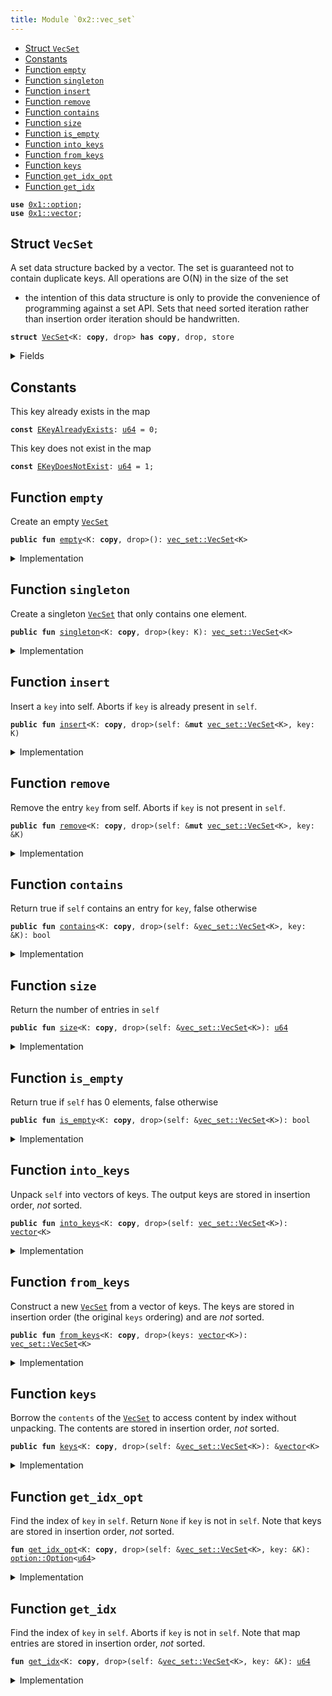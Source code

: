 ```yaml
---
title: Module `0x2::vec_set`
---
```




-  [Struct `VecSet`](#0x2_vec_set_VecSet)
-  [Constants](#@Constants_0)
-  [Function `empty`](#0x2_vec_set_empty)
-  [Function `singleton`](#0x2_vec_set_singleton)
-  [Function `insert`](#0x2_vec_set_insert)
-  [Function `remove`](#0x2_vec_set_remove)
-  [Function `contains`](#0x2_vec_set_contains)
-  [Function `size`](#0x2_vec_set_size)
-  [Function `is_empty`](#0x2_vec_set_is_empty)
-  [Function `into_keys`](#0x2_vec_set_into_keys)
-  [Function `from_keys`](#0x2_vec_set_from_keys)
-  [Function `keys`](#0x2_vec_set_keys)
-  [Function `get_idx_opt`](#0x2_vec_set_get_idx_opt)
-  [Function `get_idx`](#0x2_vec_set_get_idx)


<pre><code><b>use</b> <a href="../move-stdlib/option.md#0x1_option">0x1::option</a>;
<b>use</b> <a href="../move-stdlib/vector.md#0x1_vector">0x1::vector</a>;
</code></pre>



<a name="0x2_vec_set_VecSet"></a>

## Struct `VecSet`

A set data structure backed by a vector. The set is guaranteed not to
contain duplicate keys. All operations are O(N) in the size of the set
- the intention of this data structure is only to provide the convenience
of programming against a set API. Sets that need sorted iteration rather
than insertion order iteration should be handwritten.


<pre><code><b>struct</b> <a href="../iota-framework/vec_set.md#0x2_vec_set_VecSet">VecSet</a>&lt;K: <b>copy</b>, drop&gt; <b>has</b> <b>copy</b>, drop, store
</code></pre>



<details>
<summary>Fields</summary>


<dl>
<dt>
<code>contents: <a href="../move-stdlib/vector.md#0x1_vector">vector</a>&lt;K&gt;</code>
</dt>
<dd>

</dd>
</dl>


</details>

<a name="@Constants_0"></a>

## Constants


<a name="0x2_vec_set_EKeyAlreadyExists"></a>

This key already exists in the map


<pre><code><b>const</b> <a href="../iota-framework/vec_set.md#0x2_vec_set_EKeyAlreadyExists">EKeyAlreadyExists</a>: <a href="../move-stdlib/u64.md#0x1_u64">u64</a> = 0;
</code></pre>



<a name="0x2_vec_set_EKeyDoesNotExist"></a>

This key does not exist in the map


<pre><code><b>const</b> <a href="../iota-framework/vec_set.md#0x2_vec_set_EKeyDoesNotExist">EKeyDoesNotExist</a>: <a href="../move-stdlib/u64.md#0x1_u64">u64</a> = 1;
</code></pre>



<a name="0x2_vec_set_empty"></a>

## Function `empty`

Create an empty <code><a href="../iota-framework/vec_set.md#0x2_vec_set_VecSet">VecSet</a></code>


<pre><code><b>public</b> <b>fun</b> <a href="../iota-framework/vec_set.md#0x2_vec_set_empty">empty</a>&lt;K: <b>copy</b>, drop&gt;(): <a href="../iota-framework/vec_set.md#0x2_vec_set_VecSet">vec_set::VecSet</a>&lt;K&gt;
</code></pre>



<details>
<summary>Implementation</summary>


<pre><code><b>public</b> <b>fun</b> <a href="../iota-framework/vec_set.md#0x2_vec_set_empty">empty</a>&lt;K: <b>copy</b> + drop&gt;(): <a href="../iota-framework/vec_set.md#0x2_vec_set_VecSet">VecSet</a>&lt;K&gt; {
    <a href="../iota-framework/vec_set.md#0x2_vec_set_VecSet">VecSet</a> { contents: <a href="../move-stdlib/vector.md#0x1_vector">vector</a>[] }
}
</code></pre>



</details>

<a name="0x2_vec_set_singleton"></a>

## Function `singleton`

Create a singleton <code><a href="../iota-framework/vec_set.md#0x2_vec_set_VecSet">VecSet</a></code> that only contains one element.


<pre><code><b>public</b> <b>fun</b> <a href="../iota-framework/vec_set.md#0x2_vec_set_singleton">singleton</a>&lt;K: <b>copy</b>, drop&gt;(key: K): <a href="../iota-framework/vec_set.md#0x2_vec_set_VecSet">vec_set::VecSet</a>&lt;K&gt;
</code></pre>



<details>
<summary>Implementation</summary>


<pre><code><b>public</b> <b>fun</b> <a href="../iota-framework/vec_set.md#0x2_vec_set_singleton">singleton</a>&lt;K: <b>copy</b> + drop&gt;(key: K): <a href="../iota-framework/vec_set.md#0x2_vec_set_VecSet">VecSet</a>&lt;K&gt; {
    <a href="../iota-framework/vec_set.md#0x2_vec_set_VecSet">VecSet</a> { contents: <a href="../move-stdlib/vector.md#0x1_vector">vector</a>[key] }
}
</code></pre>



</details>

<a name="0x2_vec_set_insert"></a>

## Function `insert`

Insert a <code>key</code> into self.
Aborts if <code>key</code> is already present in <code>self</code>.


<pre><code><b>public</b> <b>fun</b> <a href="../iota-framework/vec_set.md#0x2_vec_set_insert">insert</a>&lt;K: <b>copy</b>, drop&gt;(self: &<b>mut</b> <a href="../iota-framework/vec_set.md#0x2_vec_set_VecSet">vec_set::VecSet</a>&lt;K&gt;, key: K)
</code></pre>



<details>
<summary>Implementation</summary>


<pre><code><b>public</b> <b>fun</b> <a href="../iota-framework/vec_set.md#0x2_vec_set_insert">insert</a>&lt;K: <b>copy</b> + drop&gt;(self: &<b>mut</b> <a href="../iota-framework/vec_set.md#0x2_vec_set_VecSet">VecSet</a>&lt;K&gt;, key: K) {
    <b>assert</b>!(!self.<a href="../iota-framework/vec_set.md#0x2_vec_set_contains">contains</a>(&key), <a href="../iota-framework/vec_set.md#0x2_vec_set_EKeyAlreadyExists">EKeyAlreadyExists</a>);
    self.contents.push_back(key)
}
</code></pre>



</details>

<a name="0x2_vec_set_remove"></a>

## Function `remove`

Remove the entry <code>key</code> from self. Aborts if <code>key</code> is not present in <code>self</code>.


<pre><code><b>public</b> <b>fun</b> <a href="../iota-framework/vec_set.md#0x2_vec_set_remove">remove</a>&lt;K: <b>copy</b>, drop&gt;(self: &<b>mut</b> <a href="../iota-framework/vec_set.md#0x2_vec_set_VecSet">vec_set::VecSet</a>&lt;K&gt;, key: &K)
</code></pre>



<details>
<summary>Implementation</summary>


<pre><code><b>public</b> <b>fun</b> <a href="../iota-framework/vec_set.md#0x2_vec_set_remove">remove</a>&lt;K: <b>copy</b> + drop&gt;(self: &<b>mut</b> <a href="../iota-framework/vec_set.md#0x2_vec_set_VecSet">VecSet</a>&lt;K&gt;, key: &K) {
    <b>let</b> idx = <a href="../iota-framework/vec_set.md#0x2_vec_set_get_idx">get_idx</a>(self, key);
    self.contents.<a href="../iota-framework/vec_set.md#0x2_vec_set_remove">remove</a>(idx);
}
</code></pre>



</details>

<a name="0x2_vec_set_contains"></a>

## Function `contains`

Return true if <code>self</code> contains an entry for <code>key</code>, false otherwise


<pre><code><b>public</b> <b>fun</b> <a href="../iota-framework/vec_set.md#0x2_vec_set_contains">contains</a>&lt;K: <b>copy</b>, drop&gt;(self: &<a href="../iota-framework/vec_set.md#0x2_vec_set_VecSet">vec_set::VecSet</a>&lt;K&gt;, key: &K): bool
</code></pre>



<details>
<summary>Implementation</summary>


<pre><code><b>public</b> <b>fun</b> <a href="../iota-framework/vec_set.md#0x2_vec_set_contains">contains</a>&lt;K: <b>copy</b> + drop&gt;(self: &<a href="../iota-framework/vec_set.md#0x2_vec_set_VecSet">VecSet</a>&lt;K&gt;, key: &K): bool {
    <a href="../iota-framework/vec_set.md#0x2_vec_set_get_idx_opt">get_idx_opt</a>(self, key).is_some()
}
</code></pre>



</details>

<a name="0x2_vec_set_size"></a>

## Function `size`

Return the number of entries in <code>self</code>


<pre><code><b>public</b> <b>fun</b> <a href="../iota-framework/vec_set.md#0x2_vec_set_size">size</a>&lt;K: <b>copy</b>, drop&gt;(self: &<a href="../iota-framework/vec_set.md#0x2_vec_set_VecSet">vec_set::VecSet</a>&lt;K&gt;): <a href="../move-stdlib/u64.md#0x1_u64">u64</a>
</code></pre>



<details>
<summary>Implementation</summary>


<pre><code><b>public</b> <b>fun</b> <a href="../iota-framework/vec_set.md#0x2_vec_set_size">size</a>&lt;K: <b>copy</b> + drop&gt;(self: &<a href="../iota-framework/vec_set.md#0x2_vec_set_VecSet">VecSet</a>&lt;K&gt;): <a href="../move-stdlib/u64.md#0x1_u64">u64</a> {
    self.contents.length()
}
</code></pre>



</details>

<a name="0x2_vec_set_is_empty"></a>

## Function `is_empty`

Return true if <code>self</code> has 0 elements, false otherwise


<pre><code><b>public</b> <b>fun</b> <a href="../iota-framework/vec_set.md#0x2_vec_set_is_empty">is_empty</a>&lt;K: <b>copy</b>, drop&gt;(self: &<a href="../iota-framework/vec_set.md#0x2_vec_set_VecSet">vec_set::VecSet</a>&lt;K&gt;): bool
</code></pre>



<details>
<summary>Implementation</summary>


<pre><code><b>public</b> <b>fun</b> <a href="../iota-framework/vec_set.md#0x2_vec_set_is_empty">is_empty</a>&lt;K: <b>copy</b> + drop&gt;(self: &<a href="../iota-framework/vec_set.md#0x2_vec_set_VecSet">VecSet</a>&lt;K&gt;): bool {
    <a href="../iota-framework/vec_set.md#0x2_vec_set_size">size</a>(self) == 0
}
</code></pre>



</details>

<a name="0x2_vec_set_into_keys"></a>

## Function `into_keys`

Unpack <code>self</code> into vectors of keys.
The output keys are stored in insertion order, *not* sorted.


<pre><code><b>public</b> <b>fun</b> <a href="../iota-framework/vec_set.md#0x2_vec_set_into_keys">into_keys</a>&lt;K: <b>copy</b>, drop&gt;(self: <a href="../iota-framework/vec_set.md#0x2_vec_set_VecSet">vec_set::VecSet</a>&lt;K&gt;): <a href="../move-stdlib/vector.md#0x1_vector">vector</a>&lt;K&gt;
</code></pre>



<details>
<summary>Implementation</summary>


<pre><code><b>public</b> <b>fun</b> <a href="../iota-framework/vec_set.md#0x2_vec_set_into_keys">into_keys</a>&lt;K: <b>copy</b> + drop&gt;(self: <a href="../iota-framework/vec_set.md#0x2_vec_set_VecSet">VecSet</a>&lt;K&gt;): <a href="../move-stdlib/vector.md#0x1_vector">vector</a>&lt;K&gt; {
    <b>let</b> <a href="../iota-framework/vec_set.md#0x2_vec_set_VecSet">VecSet</a> { contents } = self;
    contents
}
</code></pre>



</details>

<a name="0x2_vec_set_from_keys"></a>

## Function `from_keys`

Construct a new <code><a href="../iota-framework/vec_set.md#0x2_vec_set_VecSet">VecSet</a></code> from a vector of keys.
The keys are stored in insertion order (the original <code>keys</code> ordering)
and are *not* sorted.


<pre><code><b>public</b> <b>fun</b> <a href="../iota-framework/vec_set.md#0x2_vec_set_from_keys">from_keys</a>&lt;K: <b>copy</b>, drop&gt;(keys: <a href="../move-stdlib/vector.md#0x1_vector">vector</a>&lt;K&gt;): <a href="../iota-framework/vec_set.md#0x2_vec_set_VecSet">vec_set::VecSet</a>&lt;K&gt;
</code></pre>



<details>
<summary>Implementation</summary>


<pre><code><b>public</b> <b>fun</b> <a href="../iota-framework/vec_set.md#0x2_vec_set_from_keys">from_keys</a>&lt;K: <b>copy</b> + drop&gt;(<b>mut</b> keys: <a href="../move-stdlib/vector.md#0x1_vector">vector</a>&lt;K&gt;): <a href="../iota-framework/vec_set.md#0x2_vec_set_VecSet">VecSet</a>&lt;K&gt; {
    keys.reverse();
    <b>let</b> <b>mut</b> set = <a href="../iota-framework/vec_set.md#0x2_vec_set_empty">empty</a>();
    <b>while</b> (keys.length() != 0) set.<a href="../iota-framework/vec_set.md#0x2_vec_set_insert">insert</a>(keys.pop_back());
    set
}
</code></pre>



</details>

<a name="0x2_vec_set_keys"></a>

## Function `keys`

Borrow the <code>contents</code> of the <code><a href="../iota-framework/vec_set.md#0x2_vec_set_VecSet">VecSet</a></code> to access content by index
without unpacking. The contents are stored in insertion order,
*not* sorted.


<pre><code><b>public</b> <b>fun</b> <a href="../iota-framework/vec_set.md#0x2_vec_set_keys">keys</a>&lt;K: <b>copy</b>, drop&gt;(self: &<a href="../iota-framework/vec_set.md#0x2_vec_set_VecSet">vec_set::VecSet</a>&lt;K&gt;): &<a href="../move-stdlib/vector.md#0x1_vector">vector</a>&lt;K&gt;
</code></pre>



<details>
<summary>Implementation</summary>


<pre><code><b>public</b> <b>fun</b> <a href="../iota-framework/vec_set.md#0x2_vec_set_keys">keys</a>&lt;K: <b>copy</b> + drop&gt;(self: &<a href="../iota-framework/vec_set.md#0x2_vec_set_VecSet">VecSet</a>&lt;K&gt;): &<a href="../move-stdlib/vector.md#0x1_vector">vector</a>&lt;K&gt; {
    &self.contents
}
</code></pre>



</details>

<a name="0x2_vec_set_get_idx_opt"></a>

## Function `get_idx_opt`

Find the index of <code>key</code> in <code>self</code>. Return <code>None</code> if <code>key</code> is not in <code>self</code>.
Note that keys are stored in insertion order, *not* sorted.


<pre><code><b>fun</b> <a href="../iota-framework/vec_set.md#0x2_vec_set_get_idx_opt">get_idx_opt</a>&lt;K: <b>copy</b>, drop&gt;(self: &<a href="../iota-framework/vec_set.md#0x2_vec_set_VecSet">vec_set::VecSet</a>&lt;K&gt;, key: &K): <a href="../move-stdlib/option.md#0x1_option_Option">option::Option</a>&lt;<a href="../move-stdlib/u64.md#0x1_u64">u64</a>&gt;
</code></pre>



<details>
<summary>Implementation</summary>


<pre><code><b>fun</b> <a href="../iota-framework/vec_set.md#0x2_vec_set_get_idx_opt">get_idx_opt</a>&lt;K: <b>copy</b> + drop&gt;(self: &<a href="../iota-framework/vec_set.md#0x2_vec_set_VecSet">VecSet</a>&lt;K&gt;, key: &K): Option&lt;<a href="../move-stdlib/u64.md#0x1_u64">u64</a>&gt; {
    <b>let</b> <b>mut</b> i = 0;
    <b>let</b> n = <a href="../iota-framework/vec_set.md#0x2_vec_set_size">size</a>(self);
    <b>while</b> (i &lt; n) {
        <b>if</b> (&self.contents[i] == key) {
            <b>return</b> <a href="../move-stdlib/option.md#0x1_option_some">option::some</a>(i)
        };
        i = i + 1;
    };
    <a href="../move-stdlib/option.md#0x1_option_none">option::none</a>()
}
</code></pre>



</details>

<a name="0x2_vec_set_get_idx"></a>

## Function `get_idx`

Find the index of <code>key</code> in <code>self</code>. Aborts if <code>key</code> is not in <code>self</code>.
Note that map entries are stored in insertion order, *not* sorted.


<pre><code><b>fun</b> <a href="../iota-framework/vec_set.md#0x2_vec_set_get_idx">get_idx</a>&lt;K: <b>copy</b>, drop&gt;(self: &<a href="../iota-framework/vec_set.md#0x2_vec_set_VecSet">vec_set::VecSet</a>&lt;K&gt;, key: &K): <a href="../move-stdlib/u64.md#0x1_u64">u64</a>
</code></pre>



<details>
<summary>Implementation</summary>


<pre><code><b>fun</b> <a href="../iota-framework/vec_set.md#0x2_vec_set_get_idx">get_idx</a>&lt;K: <b>copy</b> + drop&gt;(self: &<a href="../iota-framework/vec_set.md#0x2_vec_set_VecSet">VecSet</a>&lt;K&gt;, key: &K): <a href="../move-stdlib/u64.md#0x1_u64">u64</a> {
    <b>let</b> idx_opt = <a href="../iota-framework/vec_set.md#0x2_vec_set_get_idx_opt">get_idx_opt</a>(self, key);
    <b>assert</b>!(idx_opt.is_some(), <a href="../iota-framework/vec_set.md#0x2_vec_set_EKeyDoesNotExist">EKeyDoesNotExist</a>);
    idx_opt.destroy_some()
}
</code></pre>



</details>
